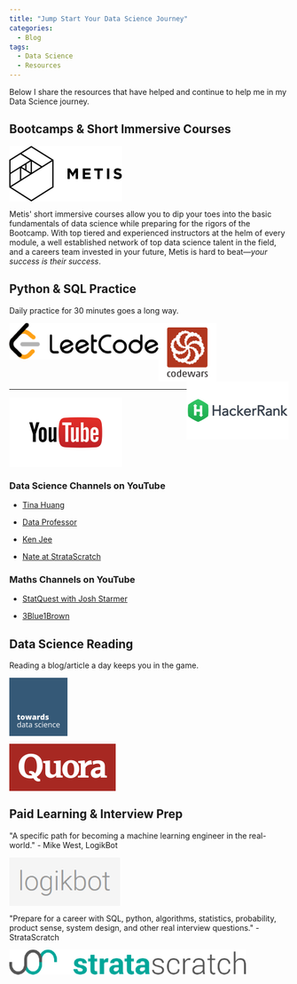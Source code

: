 ```yaml
---
title: "Jump Start Your Data Science Journey"
categories:
  - Blog
tags:
  - Data Science
  - Resources
---
```


Below I share the resources that have helped and continue to help me in my Data Science journey.

## Bootcamps & Short Immersive Courses  

[<img src="/assets/images/metis.png" align="center">](https://www.thisismetis.com/)  

Metis' short immersive courses allow you to dip your toes into the basic fundamentals of data science while preparing for the rigors of the Bootcamp. With top tiered and experienced instructors at the helm of every module, a well established network of top data science talent in the field, and a careers team invested in your future, Metis is hard to beat—*your success is their success*.  

## Python & SQL Practice

Daily practice for 30 minutes goes a long way.  

[<img src="/assets/images/jump_start/leetcode.png" align="left">](https://leetcode.com/) [<img src="/assets/images/jump_start/codewars.png" align="center">](https://www.codewars.com/) [<img src="/assets/images/jump_start/hackerrank.png" align="right">](https://www.hackerrank.com/)  

---  

[<img src="/assets/images/jump_start/youtube.png" align="center">](https://www.youtube.com/)  

### Data Science Channels on YouTube  

- [Tina Huang](https://www.youtube.com/c/TinaHuang1)

- [Data Professor](https://www.youtube.com/c/DataProfessor)

- [Ken Jee](https://www.youtube.com/c/KenJee1)

- [Nate at StrataScratch](https://www.youtube.com/channel/UCW8Ews7tdKKkBT6GdtQaXvQ)  



### Maths Channels on YouTube  

- [StatQuest with Josh Starmer](https://www.youtube.com/c/joshstarmer)

- [3Blue1Brown](https://www.youtube.com/c/3blue1brown)

## Data Science Reading  

Reading a blog/article a day keeps you in the game.  

[<img src="/assets/images/jump_start/tds.png" align="center">](https://towardsdatascience.com/)  

[<img src="/assets/images/jump_start/quora.png" align="center">](https://www.quora.com/)  

## Paid Learning & Interview Prep  

"A specific path for becoming a machine learning engineer in the real-world." - Mike West, LogikBot  

[<img src="/assets/images/jump_start/logikbot.png" align="center">](https://www.logikbot.com/)  

"Prepare for a career with SQL, python, algorithms, statistics, probability, product sense, system design, and other real interview questions." - StrataScratch  

[<img src="/assets/images/jump_start/stratascratch.png" align="center">](https://www.stratascratch.com/)  
